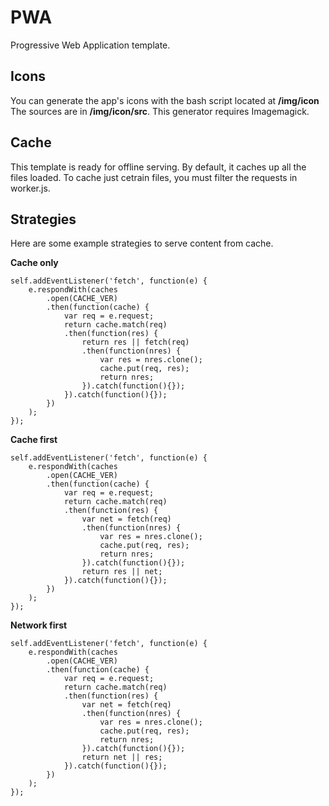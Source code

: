 # PWA
Progressive Web Application template.

## Icons
You can generate the app's icons with the bash script located at **/img/icon**
The sources are in **/img/icon/src**. This generator requires Imagemagick.

## Cache
This template is ready for offline serving. By default, it caches up all
the files loaded. To cache just cetrain files, you must filter the requests
in worker.js.

## Strategies
Here are some example strategies to serve content from cache.

**Cache only**
```
self.addEventListener('fetch', function(e) {
    e.respondWith(caches
        .open(CACHE_VER)
        .then(function(cache) {
            var req = e.request;
            return cache.match(req)
            .then(function(res) {
                return res || fetch(req)
                .then(function(nres) {
                    var res = nres.clone();
                    cache.put(req, res);
                    return nres;
                }).catch(function(){});
            }).catch(function(){});
        })
    );
});
```

**Cache first**
```
self.addEventListener('fetch', function(e) {
    e.respondWith(caches
        .open(CACHE_VER)
        .then(function(cache) {
            var req = e.request;
            return cache.match(req)
            .then(function(res) {
                var net = fetch(req)
                .then(function(nres) {
                    var res = nres.clone();
                    cache.put(req, res);
                    return nres;
                }).catch(function(){});
                return res || net;
            }).catch(function(){});
        })
    );
});
```

**Network first**
```
self.addEventListener('fetch', function(e) {
    e.respondWith(caches
        .open(CACHE_VER)
        .then(function(cache) {
            var req = e.request;
            return cache.match(req)
            .then(function(res) {
                var net = fetch(req)
                .then(function(nres) {
                    var res = nres.clone();
                    cache.put(req, res);
                    return nres;
                }).catch(function(){});
                return net || res;
            }).catch(function(){});
        })
    );
});
```


